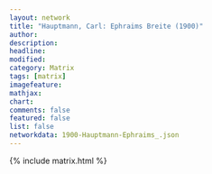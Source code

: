 ```yaml
---
layout: network
title: "Hauptmann, Carl: Ephraims Breite (1900)"
author:
description:
headline:
modified:
category: Matrix
tags: [matrix]
imagefeature: 
mathjax: 
chart: 
comments: false
featured: false
list: false
networkdata: 1900-Hauptmann-Ephraims_.json
---
```

{% include matrix.html %}
